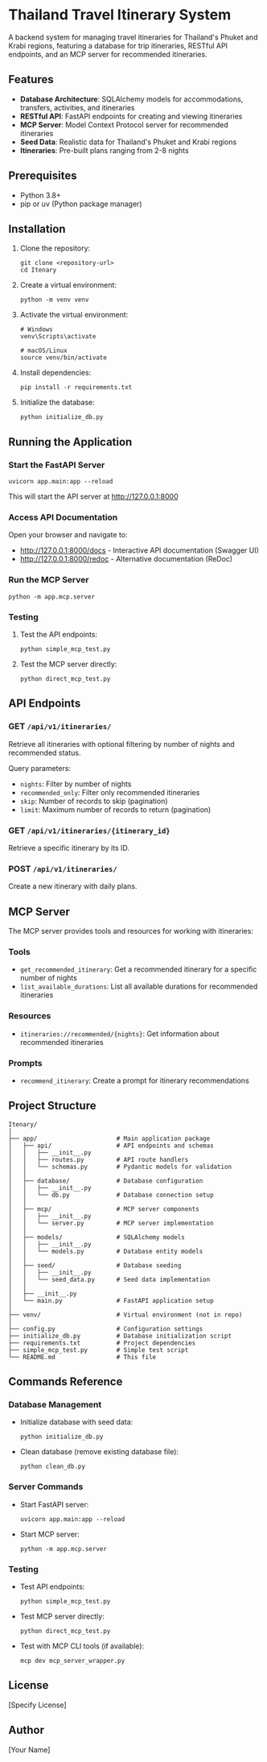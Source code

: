 # Thailand Travel Itinerary System

A backend system for managing travel itineraries for Thailand's Phuket and Krabi regions, featuring a database for trip itineraries, RESTful API endpoints, and an MCP server for recommended itineraries.

## Features

- **Database Architecture**: SQLAlchemy models for accommodations, transfers, activities, and itineraries
- **RESTful API**: FastAPI endpoints for creating and viewing itineraries
- **MCP Server**: Model Context Protocol server for recommended itineraries
- **Seed Data**: Realistic data for Thailand's Phuket and Krabi regions
- **Itineraries**: Pre-built plans ranging from 2-8 nights

## Prerequisites

- Python 3.8+
- pip or uv (Python package manager)

## Installation

1. Clone the repository:
   ```
   git clone <repository-url>
   cd Itenary
   ```

2. Create a virtual environment:
   ```
   python -m venv venv
   ```

3. Activate the virtual environment:
   ```
   # Windows
   venv\Scripts\activate
   
   # macOS/Linux
   source venv/bin/activate
   ```

4. Install dependencies:
   ```
   pip install -r requirements.txt
   ```

5. Initialize the database:
   ```
   python initialize_db.py
   ```

## Running the Application

### Start the FastAPI Server

```
uvicorn app.main:app --reload
```

This will start the API server at http://127.0.0.1:8000

### Access API Documentation

Open your browser and navigate to:
- http://127.0.0.1:8000/docs - Interactive API documentation (Swagger UI)
- http://127.0.0.1:8000/redoc - Alternative documentation (ReDoc)

### Run the MCP Server

```
python -m app.mcp.server
```

### Testing

1. Test the API endpoints:
   ```
   python simple_mcp_test.py
   ```

2. Test the MCP server directly:
   ```
   python direct_mcp_test.py
   ```

## API Endpoints

### GET `/api/v1/itineraries/`
Retrieve all itineraries with optional filtering by number of nights and recommended status.

Query parameters:
- `nights`: Filter by number of nights
- `recommended_only`: Filter only recommended itineraries
- `skip`: Number of records to skip (pagination)
- `limit`: Maximum number of records to return (pagination)

### GET `/api/v1/itineraries/{itinerary_id}`
Retrieve a specific itinerary by its ID.

### POST `/api/v1/itineraries/`
Create a new itinerary with daily plans.

## MCP Server

The MCP server provides tools and resources for working with itineraries:

### Tools

- `get_recommended_itinerary`: Get a recommended itinerary for a specific number of nights
- `list_available_durations`: List all available durations for recommended itineraries

### Resources

- `itineraries://recommended/{nights}`: Get information about recommended itineraries

### Prompts

- `recommend_itinerary`: Create a prompt for itinerary recommendations

## Project Structure

```
Itenary/
│
├── app/                      # Main application package
│   ├── api/                  # API endpoints and schemas
│   │   ├── __init__.py
│   │   ├── routes.py         # API route handlers
│   │   └── schemas.py        # Pydantic models for validation
│   │
│   ├── database/             # Database configuration
│   │   ├── __init__.py
│   │   └── db.py             # Database connection setup
│   │
│   ├── mcp/                  # MCP server components
│   │   ├── __init__.py
│   │   └── server.py         # MCP server implementation
│   │
│   ├── models/               # SQLAlchemy models
│   │   ├── __init__.py
│   │   └── models.py         # Database entity models
│   │
│   ├── seed/                 # Database seeding
│   │   ├── __init__.py
│   │   └── seed_data.py      # Seed data implementation
│   │
│   ├── __init__.py
│   └── main.py               # FastAPI application setup
│
├── venv/                     # Virtual environment (not in repo)
│
├── config.py                 # Configuration settings
├── initialize_db.py          # Database initialization script
├── requirements.txt          # Project dependencies
├── simple_mcp_test.py        # Simple test script
└── README.md                 # This file
```

## Commands Reference

### Database Management

- Initialize database with seed data:
  ```
  python initialize_db.py
  ```

- Clean database (remove existing database file):
  ```
  python clean_db.py
  ```

### Server Commands

- Start FastAPI server:
  ```
  uvicorn app.main:app --reload
  ```

- Start MCP server:
  ```
  python -m app.mcp.server
  ```

### Testing

- Test API endpoints:
  ```
  python simple_mcp_test.py
  ```

- Test MCP server directly:
  ```
  python direct_mcp_test.py
  ```

- Test with MCP CLI tools (if available):
  ```
  mcp dev mcp_server_wrapper.py
  ```

## License

[Specify License]

## Author

[Your Name]
